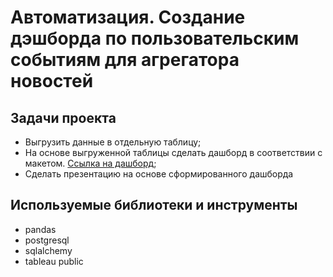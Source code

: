 # Автоматизация. Создание дэшборда по пользовательским событиям для агрегатора новостей

## Задачи проекта
* Выгрузить данные в отдельную таблицу;
* На основе выгруженной таблицы сделать дашборд в соответствии с макетом. [Cсылка на дашборд](https://public.tableau.com/views/_16696032525000/Dashboard1?:language=en-US&:display_count=n&:origin=viz_share_link);
* Сделать презентацию на основе сформированного дашборда

## Используемые библиотеки и инструменты
* pandas
* postgresql
* sqlalchemy
* tableau public
